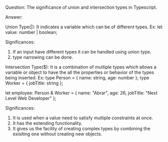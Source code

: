 Question: The significance of union and intersection types in Typescript.

Answer:

<!-- Union Type -->

Union Type(|): It indicates a variable which can be of different types.
Ex: let value: number | boolean;

Significances:

1. If an input have different types it can be handled using union type.
2. type narrowing can be done.

<!-- Intersection Type -->

Intersection Type($): It is a combination of multiple types which allows a variable or object to have the all the properties or behavior of the types being inserted.
Ex:
type Person = { name: string, age: number };
type Worker = { jobTitle: string };

let employee: Person & Worker = {
name: "Abrar",
age: 26,
jobTitle: "Next Level Web Developer"
};

Significances:

1. It is used when a value need to satisfy multiple constraints at once.
2. It has the extending functionality.
3. It gives us the facility of creating complex types by combining the exisiting one without creating new objects.
